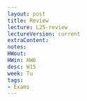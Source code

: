 ```yaml
---
layout: post
title: Review
lecture: L25-review
lectureVersion: current
extraContent:
notes: 
HWout: 
HWin: HW6 
desc: W15
week: Tu
tags:
- Exams
---
```

